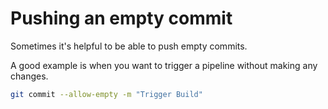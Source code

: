 # Pushing an empty commit

Sometimes it's helpful to be able to push empty commits.

A good example is when you want to trigger a pipeline without making any changes.

```bash
git commit --allow-empty -m "Trigger Build"
```
